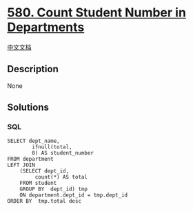 # [580. Count Student Number in Departments](https://leetcode.com/problems/count-student-number-in-departments)

[中文文档](/solution/0500-0599/0580.Count%20Student%20Number%20in%20Departments/README.md)

## Description

None

## Solutions

<!-- tabs:start -->

### **SQL**

```
SELECT dept_name,
        ifnull(total,
        0) AS student_number
FROM department
LEFT JOIN
    (SELECT dept_id,
         count(*) AS total
    FROM student
    GROUP BY  dept_id) tmp
    ON department.dept_id = tmp.dept_id
ORDER BY  tmp.total desc
```

<!-- tabs:end -->
